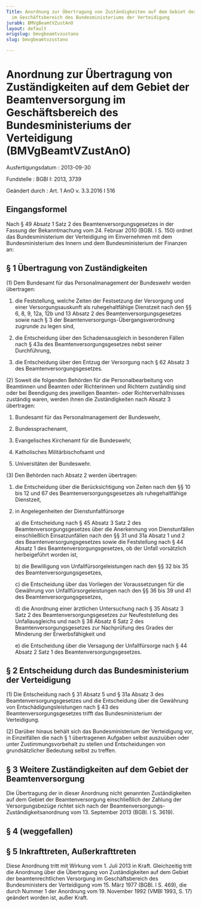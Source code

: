 ```yaml
---
Title: Anordnung zur Übertragung von Zuständigkeiten auf dem Gebiet der Beamtenversorgung
  im Geschäftsbereich des Bundesministeriums der Verteidigung
jurabk: BMVgBeamtVZustAnO
layout: default
origslug: bmvgbeamtvzustano
slug: bmvgbeamtvzustano

---
```


# Anordnung zur Übertragung von Zuständigkeiten auf dem Gebiet der Beamtenversorgung im Geschäftsbereich des Bundesministeriums der Verteidigung (BMVgBeamtVZustAnO)

Ausfertigungsdatum
:   2013-09-30

Fundstelle
:   BGBl I: 2013, 3739

Geändert durch
:   Art. 1 AnO v. 3.3.2016 I 516


## Eingangsformel

Nach § 49 Absatz 1 Satz 2 des Beamtenversorgungsgesetzes in der
Fassung der Bekanntmachung vom 24. Februar 2010 (BGBl. I S. 150)
ordnet das Bundesministerium der Verteidigung im Einvernehmen mit dem
Bundesministerium des Innern und dem Bundesministerium der Finanzen
an:


## § 1 Übertragung von Zuständigkeiten

(1) Dem Bundesamt für das Personalmanagement der Bundeswehr werden
übertragen:

1.  die Feststellung, welche Zeiten der Festsetzung der Versorgung und
    einer Versorgungsauskunft als ruhegehaltfähige Dienstzeit nach den §§
    6, 8, 9, 12a, 12b und 13 Absatz 2 des Beamtenversorgungsgesetzes sowie
    nach § 3 der Beamtenversorgungs-Übergangsverordnung zugrunde zu legen
    sind,


2.  die Entscheidung über den Schadensausgleich in besonderen Fällen nach
    § 43a des Beamtenversorgungsgesetzes nebst seiner Durchführung,


3.  die Entscheidung über den Entzug der Versorgung nach § 62 Absatz 3 des
    Beamtenversorgungsgesetzes.




(2) Soweit die folgenden Behörden für die Personalbearbeitung von
Beamtinnen und Beamten oder Richterinnen und Richtern zuständig sind
oder bei Beendigung des jeweiligen Beamten- oder Richterverhältnisses
zuständig waren, werden ihnen die Zuständigkeiten nach Absatz 3
übertragen:

1.  Bundesamt für das Personalmanagement der Bundeswehr,


2.  Bundessprachenamt,


3.  Evangelisches Kirchenamt für die Bundeswehr,


4.  Katholisches Militärbischofsamt und


5.  Universitäten der Bundeswehr.




(3) Den Behörden nach Absatz 2 werden übertragen:

1.  die Entscheidung über die Berücksichtigung von Zeiten nach den §§ 10
    bis 12 und 67 des Beamtenversorgungsgesetzes als ruhegehaltfähige
    Dienstzeit,


2.  in Angelegenheiten der Dienstunfallfürsorge

    a)  die Entscheidung nach § 45 Absatz 3 Satz 2 des
        Beamtenversorgungsgesetzes über die Anerkennung von Dienstunfällen
        einschließlich Einsatzunfällen nach den §§ 31 und 31a Absatz 1 und 2
        des Beamtenversorgungsgesetzes sowie die Feststellung nach § 44 Absatz
        1 des Beamtenversorgungsgesetzes, ob der Unfall vorsätzlich
        herbeigeführt worden ist,


    b)  die Bewilligung von Unfallfürsorgeleistungen nach den §§ 32 bis 35 des
        Beamtenversorgungsgesetzes,


    c)  die Entscheidung über das Vorliegen der Voraussetzungen für die
        Gewährung von Unfallfürsorgeleistungen nach den §§ 36 bis 39 und 41
        des Beamtenversorgungsgesetzes,


    d)  die Anordnung einer ärztlichen Untersuchung nach § 35 Absatz 3 Satz 2
        des Beamtenversorgungsgesetzes zur Neufeststellung des
        Unfallausgleichs und nach § 38 Absatz 6 Satz 2 des
        Beamtenversorgungsgesetzes zur Nachprüfung des Grades der Minderung
        der Erwerbsfähigkeit und


    e)  die Entscheidung über die Versagung der Unfallfürsorge nach § 44
        Absatz 2 Satz 1 des Beamtenversorgungsgesetzes.








## § 2 Entscheidung durch das Bundesministerium der Verteidigung

(1) Die Entscheidung nach § 31 Absatz 5 und § 31a Absatz 3 des
Beamtenversorgungsgesetzes und die Entscheidung über die Gewährung von
Entschädigungsleistungen nach § 43 des Beamtenversorgungsgesetzes
trifft das Bundesministerium der Verteidigung.

(2) Darüber hinaus behält sich das Bundesministerium der Verteidigung
vor, in Einzelfällen die nach § 1 übertragenen Aufgaben selbst
auszuüben oder unter Zustimmungsvorbehalt zu stellen und
Entscheidungen von grundsätzlicher Bedeutung selbst zu treffen.


## § 3 Weitere Zuständigkeiten auf dem Gebiet der Beamtenversorgung

Die Übertragung der in dieser Anordnung nicht genannten
Zuständigkeiten auf dem Gebiet der Beamtenversorgung einschließlich
der Zahlung der Versorgungsbezüge richtet sich nach der
Beamtenversorgungs-Zuständigkeitsanordnung vom 13. September 2013
(BGBl. I S. 3619).


## § 4 (weggefallen)



## § 5 Inkrafttreten, Außerkrafttreten

Diese Anordnung tritt mit Wirkung vom 1. Juli 2013 in Kraft.
Gleichzeitig tritt die Anordnung über die Übertragung von
Zuständigkeiten auf dem Gebiet der beamtenrechtlichen Versorgung im
Geschäftsbereich des Bundesministers der Verteidigung vom 15. März
1977 (BGBl. l S. 469), die durch Nummer 1 der Anordnung vom 19.
November 1992 (VMBl 1993, S. 17) geändert worden ist, außer Kraft.

